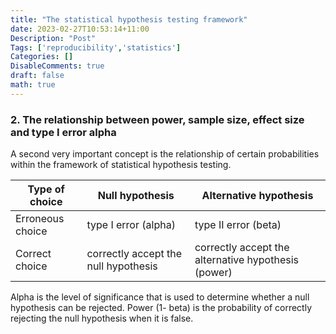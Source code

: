 ```yaml
---
title: "The statistical hypothesis testing framework"
date: 2023-02-27T10:53:14+11:00
Description: "Post"
Tags: ['reproducibility','statistics']
Categories: []
DisableComments: true
draft: false
math: true
---
```


### 2. The relationship between power, sample size, effect size and type I error alpha

A second very important concept is the relationship of certain probabilities within the framework of statistical hypothesis testing.

| Type of choice      | Null hypothesis             | Alternative hypothesis |
|---------------------|-----------------------------|------------------------|
| Erroneous choice    | type I error (alpha)        | type II error (beta)   |
| Correct choice      | correctly accept the null hypothesis  | correctly accept the alternative hypothesis (power)  |

Alpha is the level of significance that is used to determine whether a null hypothesis can be rejected. Power (1- beta) is the probability of correctly rejecting the null hypothesis when it is false.

